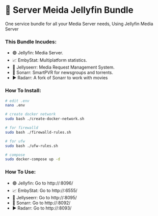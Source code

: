 # 🐋 Server Meida Jellyfin Bundle
One service bundle for all your Media Server needs, Using Jellyfin Media Server 

### This Bundle Incudes:
- 🟣 Jellyfin: Media Server.
- 📈 EmbyStat: Multiplatform statistics.
- 🐙 Jellyseerr: Media Request Management System.
- 🔷 Sonarr: SmartPVR for newsgroups and torrents.
- ▶️ Radarr: A fork of Sonarr to work with movies

### How To Install:
```sh
# edit .env
nano .env

# create docker network
sudo bash ./create-docker-network.sh

# for firewalld
sudo bash ./firewalld-rules.sh

# for ufw
sudo bash ./ufw-rules.sh

# compose
sudo docker-compose up -d

```

### How To Use:
- 🟣 Jellyfin: Go to http://<YourServerIP>:8096/
- 📈 EmbyStat: Go to http://<YourServerIP>:6555/
- 🐙 Jellyseerr: Go to http://<YourServerIP>:8095/
- 🔷 Sonarr: Go to http://<YourServerIP>:8092/
- ▶️ Radarr: Go to http://<YourServerIP>:8093/
